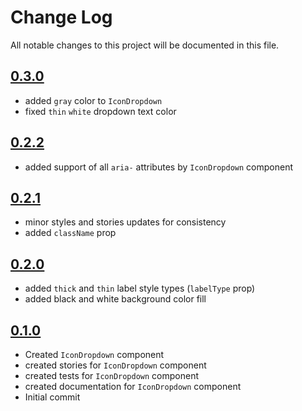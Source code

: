 # Change Log

All notable changes to this project will be documented in this file.

## [0.3.0](https://github.com/code-dot-org/code-dot-org/pull/58637)

* added `gray` color to `IconDropdown`
* fixed `thin` `white` dropdown text color

## [0.2.2](https://github.com/code-dot-org/code-dot-org/pull/58469)

* added support of all `aria-` attributes by `IconDropdown` component

## [0.2.1](https://github.com/code-dot-org/code-dot-org/pull/58209)

* minor styles and stories updates for consistency
* added `className` prop

## [0.2.0](https://github.com/code-dot-org/code-dot-org/pull/57827)

* added `thick` and `thin` label style types (`labelType` prop)
* added black and white background color fill

## [0.1.0](https://github.com/code-dot-org/code-dot-org/pull/56683)

* Created `IconDropdown` component
* created stories for  `IconDropdown` component
* created tests for  `IconDropdown` component
* created documentation for  `IconDropdown` component
* Initial commit
